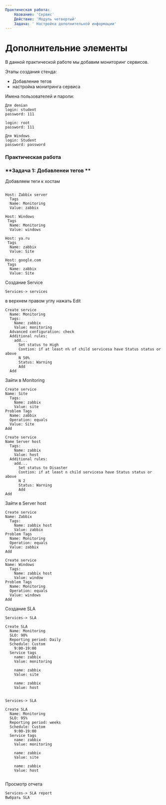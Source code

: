```yaml
---
Практическая работа:
    Название: 'Сервис'
    Действие: 'Модуль четвертый'
    Задача: ' Настройка дополнительной информации'
---
```

# **Дополнительние элементы**

В данной практической работе мы добавим мониторинг сервисов.

Этапы создания стенда:

- Добавление тегов
- настройка монитринга сервиса


Имена пользователей и пароли:
```
Для denian
login: student 
password: 111

login: root 
password: 111
```
```
Для Windows
login: Student 
password: password
```
### **Практическая работа**

### **Задача 1: Добавленеи тегов **

Добавляем теги к хостам

```

Host: Zabbix server
  Tags
  Name: Monitoring
  Value: zabbix

Host: Windows
 Tags
  Name: Monitoring
  Value: windows

Host: ya.ru
 Tags
  Name: zabbix
  Value: Site

Host: google.com
 Tags
  Name: zabbix
  Value: Site
```
Создание Service 

```
Services-> services
```
в верхнем правом углу нажать Edit
```
Create service
  Name: Monitoring
  Tags:
    Name: zabbix
    Value: monitoring
  Advanced configuration: check
  Additional rules:
    add...
      Set status to High
      Contion: if at least n% of child servicesa have Status status or above
      N 50%
      Status: Warning
      Add
  Add
```

Зайти в Monitoring

```
Create service
Name: Site
  Tags:
    Name: zabbix
    Value: site
Problem Tags
  Name: zabbix
  Operation: equals
  Value: Site
Add
```

```
Create service
Name Server host
  Tags:
    Name: zabbix
    Value: host
  Additional rules:
    add...
      Set status to Disaster
      Contion: if at least n child servicesa have Status status or above
      N 2
      Status: Warning
      Add
Add
```
Зайти в Server host


```
Create service
Name: Zabbix
  Tags:
    Name: zabbix host
    Value: zabbix
Problem Tags
  Name: Monitoring
  Operation: equals
  Value: zabbix
Add
```
```
Create service
Name: Windows
  Tags:
    Name: zabbix host
    Value: window
Problem Tags
  Name: Monitoring
  Operation: equals
  Value: windows
Add
```
Создание SLA

```
Services-> SLA

Create SLA
  Name: Monitoring
  SLO: 90%
  Reporting period: Daily
  Schedule: Custom
    9:00-19:00
  Service tags
    name: zabbix
    Value: monitoring

    name: zabbix
    Value: site

    name: zabbix
    Value: host


```

```
Services-> SLA

Create SLA
  Name: Monitoring
  SLO: 95%
  Reporting period: weeks
  Schedule: Custom
    9:00-19:00
  Service tags
    name: zabbix
    Value: monitoring

    name: zabbix
    Value: site

    name: zabbix
    Value: host


```

Просмотр отчета
```
Services-> SLA report
Выбрать SLA 
```
